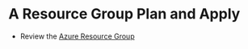 # A Resource Group Plan and Apply

- Review the [Azure Resource Group](https://registry.terraform.io/providers/hashicorp/azurerm/latest/docs/resources/resource_group)
